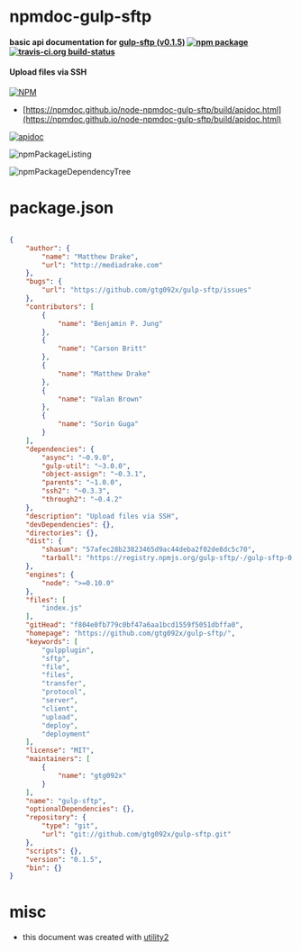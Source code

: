 # npmdoc-gulp-sftp

#### basic api documentation for  [gulp-sftp (v0.1.5)](https://github.com/gtg092x/gulp-sftp/)  [![npm package](https://img.shields.io/npm/v/npmdoc-gulp-sftp.svg?style=flat-square)](https://www.npmjs.org/package/npmdoc-gulp-sftp) [![travis-ci.org build-status](https://api.travis-ci.org/npmdoc/node-npmdoc-gulp-sftp.svg)](https://travis-ci.org/npmdoc/node-npmdoc-gulp-sftp)

#### Upload files via SSH

[![NPM](https://nodei.co/npm/gulp-sftp.png?downloads=true&downloadRank=true&stars=true)](https://www.npmjs.com/package/gulp-sftp)

- [https://npmdoc.github.io/node-npmdoc-gulp-sftp/build/apidoc.html](https://npmdoc.github.io/node-npmdoc-gulp-sftp/build/apidoc.html)

[![apidoc](https://npmdoc.github.io/node-npmdoc-gulp-sftp/build/screenCapture.buildCi.browser.%252Ftmp%252Fbuild%252Fapidoc.html.png)](https://npmdoc.github.io/node-npmdoc-gulp-sftp/build/apidoc.html)

![npmPackageListing](https://npmdoc.github.io/node-npmdoc-gulp-sftp/build/screenCapture.npmPackageListing.svg)

![npmPackageDependencyTree](https://npmdoc.github.io/node-npmdoc-gulp-sftp/build/screenCapture.npmPackageDependencyTree.svg)



# package.json

```json

{
    "author": {
        "name": "Matthew Drake",
        "url": "http://mediadrake.com"
    },
    "bugs": {
        "url": "https://github.com/gtg092x/gulp-sftp/issues"
    },
    "contributors": [
        {
            "name": "Benjamin P. Jung"
        },
        {
            "name": "Carson Britt"
        },
        {
            "name": "Matthew Drake"
        },
        {
            "name": "Valan Brown"
        },
        {
            "name": "Sorin Guga"
        }
    ],
    "dependencies": {
        "async": "~0.9.0",
        "gulp-util": "~3.0.0",
        "object-assign": "~0.3.1",
        "parents": "~1.0.0",
        "ssh2": "~0.3.3",
        "through2": "~0.4.2"
    },
    "description": "Upload files via SSH",
    "devDependencies": {},
    "directories": {},
    "dist": {
        "shasum": "57afec28b23823465d9ac44deba2f02de8dc5c70",
        "tarball": "https://registry.npmjs.org/gulp-sftp/-/gulp-sftp-0.1.5.tgz"
    },
    "engines": {
        "node": ">=0.10.0"
    },
    "files": [
        "index.js"
    ],
    "gitHead": "f804e0fb779c0bf47a6aa1bcd1559f5051dbffa0",
    "homepage": "https://github.com/gtg092x/gulp-sftp/",
    "keywords": [
        "gulpplugin",
        "sftp",
        "file",
        "files",
        "transfer",
        "protocol",
        "server",
        "client",
        "upload",
        "deploy",
        "deployment"
    ],
    "license": "MIT",
    "maintainers": [
        {
            "name": "gtg092x"
        }
    ],
    "name": "gulp-sftp",
    "optionalDependencies": {},
    "repository": {
        "type": "git",
        "url": "git://github.com/gtg092x/gulp-sftp.git"
    },
    "scripts": {},
    "version": "0.1.5",
    "bin": {}
}
```



# misc
- this document was created with [utility2](https://github.com/kaizhu256/node-utility2)
